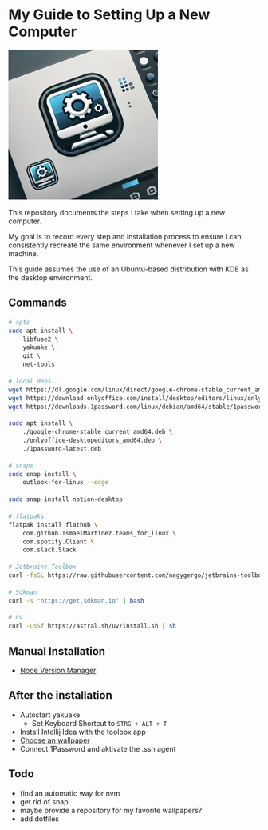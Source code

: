 # My Guide to Setting Up a New Computer

<img src="assets/logo.webp" alt="Repository Logo" width="300" />

This repository documents the steps I take when setting up a new computer.

My goal is to record every step and installation process to ensure I can consistently recreate the same environment whenever I set up a new machine.

This guide assumes the use of an Ubuntu-based distribution with KDE as the desktop environment.

## Commands
```bash
# apts
sudo apt install \
    libfuse2 \
    yakuake \
    git \
    net-tools

# local debs
wget https://dl.google.com/linux/direct/google-chrome-stable_current_amd64.deb
wget https://download.onlyoffice.com/install/desktop/editors/linux/onlyoffice-desktopeditors_amd64.deb
wget https://downloads.1password.com/linux/debian/amd64/stable/1password-latest.deb

sudo apt install \
    ./google-chrome-stable_current_amd64.deb \
    ./onlyoffice-desktopeditors_amd64.deb \
    ./1password-latest.deb

# snaps
sudo snap install \
    outlook-for-linux --edge

sudo snap install notion-desktop
    
# flatpaks
flatpak install flathub \
    com.github.IsmaelMartinez.teams_for_linux \
    com.spotify.Client \
    com.slack.Slack

# Jetbrains Toolbox
curl -fsSL https://raw.githubusercontent.com/nagygergo/jetbrains-toolbox-install/master/jetbrains-toolbox.sh | bash

# Sdkman
curl -s "https://get.sdkman.io" | bash

# uv
curl -LsSf https://astral.sh/uv/install.sh | sh
```

## Manual Installation

- [Node Version Manager](https://github.com/nvm-sh/nvm/blob/master/README.md)

## After the installation

- Autostart yakuake
  - Set Keyboard Shortcut to `STRG + ALT + T`
- Install Intellij Idea with the toolbox app
- [Choose an wallpaper](https://penger.city/wallpapers/)
- Connect 1Password and aktivate the .ssh agent

## Todo

- find an automatic way for nvm
- get rid of snap
- maybe provide a repository for my favorite wallpapers?
- add dotfiles
